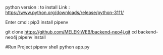 python version : to install 
Link : https://www.python.org/downloads/release/python-3111/

Enter cmd :
 pip3 install pipenv 





git clone https://github.com/MELEK-WEB/backend-neo4j.git
cd backend-neo4j
pipenv install





#Run Project 
pipenv shell 
python app.py 
